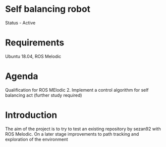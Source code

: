 # Self balancing robot
Status - Active

# Requirements

Ubuntu 18.04, ROS Melodic 

# Agenda
   Qualification for ROS MElodic
2. Implement a control algorithm for self balancing act (further study required)  

# Introduction

The aim of the project is to try to test an existing repository by sezan92 with ROS Melodic. On a later stage improvements to path tracking and exploration of the environment 
